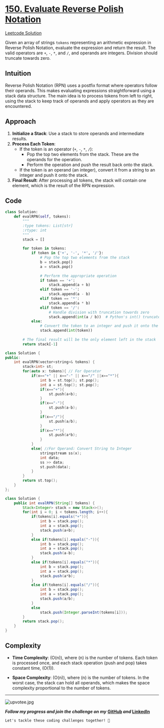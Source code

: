 # [150. Evaluate Reverse Polish Notation](https://leetcode.com/problems/evaluate-reverse-polish-notation/description/)
[Leetcode Solution](https://leetcode.com/problems/evaluate-reverse-polish-notation/solutions/2992665/easy-solution-well-explained-comprehensible)

Given an array of strings `tokens` representing an arithmetic expression in Reverse Polish Notation, evaluate the expression and return the result. The valid operators are `+`, `-`, `*`, and `/`, and operands are integers. Division should truncate towards zero.

## Intuition
Reverse Polish Notation (RPN) uses a postfix format where operators follow their operands. This makes evaluating expressions straightforward using a stack data structure. The main idea is to process tokens from left to right, using the stack to keep track of operands and apply operators as they are encountered.

## Approach

1. **Initialize a Stack**: Use a stack to store operands and intermediate results.
2. **Process Each Token**:
   - If the token is an operator (`+`, `-`, `*`, `/`):
     - Pop the top two elements from the stack. These are the operands for the operation.
     - Perform the operation and push the result back onto the stack.
   - If the token is an operand (an integer), convert it from a string to an integer and push it onto the stack.
3. **Final Result**: After processing all tokens, the stack will contain one element, which is the result of the RPN expression.

## Code

``` python []
class Solution:
    def evalRPN(self, tokens):
        """
        :type tokens: List[str]
        :rtype: int
        """
        stack = []
        
        for token in tokens:
            if token in {'+', '-', '*', '/'}:
                # Pop the top two elements from the stack
                b = stack.pop()
                a = stack.pop()
                
                # Perform the appropriate operation
                if token == '+':
                    stack.append(a + b)
                elif token == '-':
                    stack.append(a - b)
                elif token == '*':
                    stack.append(a * b)
                elif token == '/':
                    # Handle division with truncation towards zero
                    stack.append(int(a / b))  # Python's int() truncates towards zero
            else:
                # Convert the token to an integer and push it onto the stack
                stack.append(int(token))
        
        # The final result will be the only element left in the stack
        return stack[-1]
```

``` cpp []
class Solution {
public:
    int evalRPN(vector<string>& tokens) {
        stack<int> st;
        for(auto x: tokens){ // For Operator
            if(x=="+" || x=="-" || x=="/" ||x=="*"){
                int b = st.top(); st.pop(); 
                int a = st.top(); st.pop();
                if(x=="+"){
                    st.push(a+b);
                }
                if(x=="-"){
                    st.push(a-b);
                }
                if(x=="/"){
                    st.push(a/b);
                }
                if(x=="*"){
                    st.push(a*b);
                }
            }
            else{ //For Operand: Convert String to Integer
                stringstream ss(x);
                int data;
                ss >> data;
                st.push(data);
            }
        }
        return st.top();
    }
};

```
 
``` java []
class Solution {
    public int evalRPN(String[] tokens) {
        Stack<Integer> stack = new Stack<>();
        for(int i = 0; i < tokens.length; i++){
            if(tokens[i].equals("+")){
                int b = stack.pop();
                int a = stack.pop();
                stack.push(a+b);
            }
            else if(tokens[i].equals("-")){
                int b = stack.pop();
                int a = stack.pop();
                stack.push(a-b);
            }
            else if(tokens[i].equals("*")){
                int b = stack.pop();
                int a = stack.pop();
                stack.push(a*b);
            }
            else if(tokens[i].equals("/")){
                int b = stack.pop();
                int a = stack.pop();
                stack.push(a/b);
            }
            else
                stack.push(Integer.parseInt(tokens[i]));
        }
        return stack.pop();
    }
}
```


## Complexity

- **Time Complexity**: \(O(n)\), where \(n\) is the number of tokens. Each token is processed once, and each stack operation (push and pop) takes constant time, \(O(1)\).

- **Space Complexity**: \(O(n)\), where \(n\) is the number of tokens. In the worst case, the stack can hold all operands, which makes the space complexity proportional to the number of tokens.

---

![upvotee.jpg](https://assets.leetcode.com/users/images/e9ab2638-b67e-4627-b3b2-9a9a22f0846e_1674113681.4102023.jpeg)

***Follow my progress and join the challenge on my*** **[GitHub](https://github.com/nandini-gangrade/DSA-Sheet) *and* [LinkedIn](https://www.linkedin.com/feed/update/urn:li:activity:7221580562367414272/)** 

`Let's tackle these coding challenges together! 🚀`
